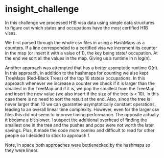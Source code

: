 # insight_challenge
In this challenge we processed H1B visa data using simple data structures to figure out which states and occupations have 
the most certified H1B visas.

We first parsed through the whole csv files in using a HashMaps as a counters. If a line corresponded to a certified visa we increment its counter in the map (or insert it with a value of 1), the key being state/ occupation. At the end we sort all the values in the map. Giving us a runtime in n log(n). 

Another approach was attempted that has a better asymptotic runtime O(n). In this approach, in addition to the hashmaps for counting we also kept TreeMaps (Red-Black Trees) of the top 10 states/ occupations. In this approach whenever we increase a counter we check if it is larger than the smallest in the TreeMap and if it is, we pop the smallest from the TreeMap and insert the new value (we also insert if the size of the tree is < 10). In this case there is no need to sort the result at the end. Also, since the tree is never larger than 10 we can guarantee asymptotically constant operations, leading to an overall linear time complexity. However, even for the larger csv files this did not seem to improve timing performance. The opposite actually it became a bit slower. I suspect the additional overhead of finding the smallest one in the tree and the pushes and pops were not worth the later savings. Plus, it made the code more comlex and difficult to read for other people so I decided to stick to approach 1.

Note, in space both approaches were bottlenecked by the hashmaps so they were linear.
